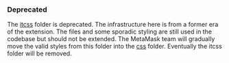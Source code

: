 ### Deprecated

The [itcss](https://www.freecodecamp.org/news/managing-large-s-css-projects-using-the-inverted-triangle-architecture-3c03e4b1e6df/) folder is deprecated. The infrastructure here is from a former era of the extension. The files and some sporadic styling are still used in the codebase but should not be extended. The MetaMask team will gradually move the valid styles from this folder into the [css](/css) folder. Eventually the itcss folder will be removed.
